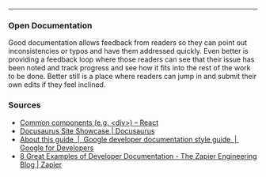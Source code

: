 
---
### Open Documentation
Good documentation allows feedback from readers so they can point out inconsistencies or typos and have them addressed quickly. Even better is providing a feedback loop where those readers can see that their issue has been noted and track progress and see how it fits into the rest of the work to be done. Better still is a place where readers can jump in and submit their own edits if they feel inclined.

### Sources
- [Common components (e.g. \<div>) – React](https://react.dev/reference/react-dom/components/common#common)
- [Docusaurus Site Showcase | Docusaurus](https://docusaurus.io/showcase)
- [About this guide  |  Google developer documentation style guide  |  Google for Developers](https://developers.google.com/style/)
- [8 Great Examples of Developer Documentation - The Zapier Engineering Blog | Zapier](https://zapier.com/engineering/great-documentation-examples/)





